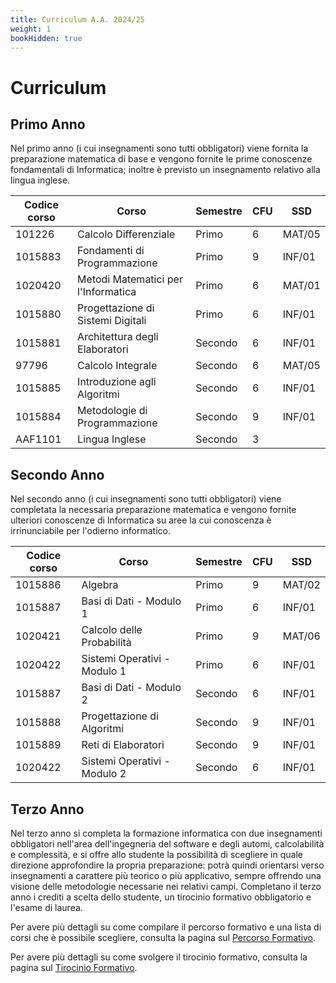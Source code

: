 ```yaml
---
title: Curriculum A.A. 2024/25
weight: 1
bookHidden: true
---
```


# Curriculum

## Primo Anno

Nel primo anno (i cui insegnamenti sono tutti obbligatori) viene fornita la preparazione matematica di base e vengono fornite le prime conoscenze fondamentali di Informatica; inoltre è previsto un insegnamento relativo alla lingua inglese.

| Codice corso | Corso                               | Semestre | CFU | SSD    |
|--------------|-------------------------------------|----------|-----|--------|
| 101226       | Calcolo Differenziale               | Primo    | 6   | MAT/05 |
| 1015883      | Fondamenti di Programmazione        | Primo    | 9   | INF/01 |
| 1020420      | Metodi Matematici per l'Informatica | Primo    | 6   | MAT/01 |
| 1015880      | Progettazione di Sistemi Digitali   | Primo    | 6   | INF/01 |
| 1015881      | Architettura degli Elaboratori      | Secondo  | 6   | INF/01 |
| 97796        | Calcolo Integrale                   | Secondo  | 6   | MAT/05 |
| 1015885      | Introduzione agli Algoritmi         | Secondo  | 6   | INF/01 |
| 1015884      | Metodologie di Programmazione       | Secondo  | 9   | INF/01 |
| AAF1101      | Lingua Inglese                      | Secondo  | 3   |        |

## Secondo Anno

Nel secondo anno (i cui insegnamenti sono tutti obbligatori) viene completata la necessaria preparazione matematica e vengono fornite ulteriori conoscenze di Informatica su aree la cui conoscenza è irrinunciabile per l'odierno informatico.

| Codice corso | Corso                        | Semestre | CFU | SSD    |
|--------------|------------------------------|----------|-----|--------|
| 1015886      | Algebra                      | Primo    | 9   | MAT/02 |
| 1015887      | Basi di Dati - Modulo 1      | Primo    | 6   | INF/01 |
| 1020421      | Calcolo delle Probabilità    | Primo    | 9   | MAT/06 |
| 1020422      | Sistemi Operativi - Modulo 1 | Primo    | 6   | INF/01 |
| 1015887      | Basi di Dati - Modulo 2      | Secondo  | 6   | INF/01 |
| 1015888      | Progettazione di Algoritmi   | Secondo  | 9   | INF/01 |
| 1015889      | Reti di Elaboratori          | Secondo  | 9   | INF/01 |
| 1020422      | Sistemi Operativi - Modulo 2 | Secondo  | 6   | INF/01 |

## Terzo Anno

Nel terzo anno si completa la formazione informatica con due insegnamenti obbligatori nell'area dell'ingegneria del software e degli automi, calcolabilità e complessità, e si offre allo studente la possibilità di scegliere in quale direzione approfondire la propria preparazione: potrà quindi orientarsi verso insegnamenti a carattere più teorico o più applicativo, sempre offrendo una visione delle metodologie necessarie nei relativi campi. Completano il terzo anno i crediti a scelta dello studente, un tirocinio formativo obbligatorio e l'esame di laurea.

Per avere più dettagli su come compilare il percorso formativo e una lista di corsi che è possibile scegliere, consulta la pagina sul [Percorso Formativo](/it/info/terzo-anno/percorso-formativo/).

Per avere più dettagli su come svolgere il tirocinio formativo, consulta la pagina sul [Tirocinio Formativo](/it/info/terzo-anno/tirocinio/).
